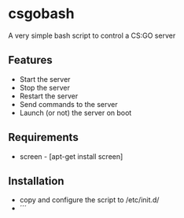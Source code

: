 # csgobash
A very simple bash script to control a CS:GO server

## Features
* Start the server
* Stop the server
* Restart the server
* Send commands to the server
* Launch (or not) the server on boot

## Requirements
* screen - [apt-get install screen]

## Installation
* copy and configure the script to /etc/init.d/
* ´´´
